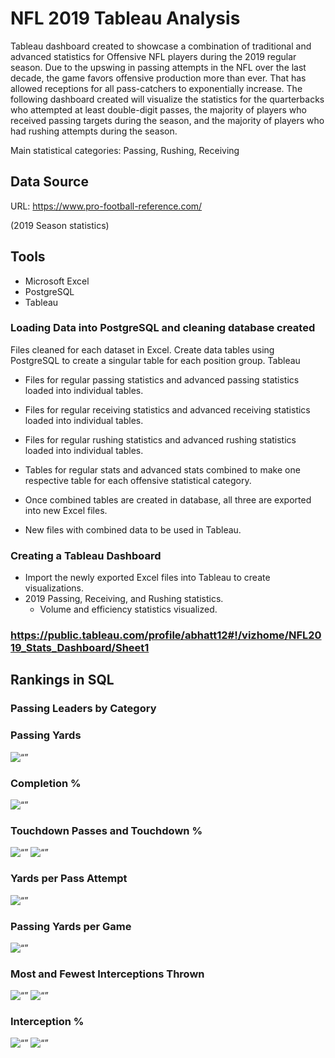# NFL 2019 Tableau Analysis
Tableau dashboard created to showcase a combination of traditional and advanced statistics for Offensive NFL players during the 2019 regular season.
Due to the upswing in passing attempts in the NFL over the last decade, the game favors offensive production more than ever. That has allowed receptions for all pass-catchers to exponentially increase. The following dashboard created will visualize the statistics for the quarterbacks who attempted at least double-digit passes, the majority of players who received passing targets during the season, and the majority of players who had rushing attempts during the season.

Main statistical categories: Passing, Rushing, Receiving



## Data Source
URL: https://www.pro-football-reference.com/ 

(2019 Season statistics)


## Tools

* Microsoft Excel
* PostgreSQL
* Tableau



### Loading Data into PostgreSQL and cleaning database created

Files cleaned for each dataset in Excel. Create data tables using PostgreSQL to create a singular table for each position group.
Tableau

* Files for regular passing statistics and advanced passing statistics loaded into individual tables.
* Files for regular receiving statistics and advanced receiving statistics loaded into individual tables.
* Files for regular rushing statistics and advanced rushing statistics loaded into individual tables.
* Tables for regular stats and advanced stats combined to make one respective table for each offensive statistical category.

* Once combined tables are created in database, all three are exported into new Excel files.
* New files with combined data to be used in Tableau.

### Creating a Tableau Dashboard

* Import the newly exported Excel files into Tableau to create visualizations.
* 2019 Passing, Receiving, and Rushing statistics.
    * Volume and efficiency statistics visualized.

### https://public.tableau.com/profile/abhatt12#!/vizhome/NFL2019_Stats_Dashboard/Sheet1 

## Rankings in SQL

### Passing Leaders by Category

### Passing Yards
<img width=“500” alt=“” src="https://github.com/abhatt00/NFL_2019_Tableau_analysis/blob/master/Query%20results/1_passing_yards_leader.jpg">

### Completion %
<img width=“500” alt=“” src="https://github.com/abhatt00/NFL_2019_Tableau_analysis/blob/master/Query%20results/2_cmp_pct_leader.jpg">

### Touchdown Passes and Touchdown %
<img width=“500” alt=“” src="https://github.com/abhatt00/NFL_2019_Tableau_analysis/blob/master/Query%20results/3_passing_td_leader.jpg">
<img width=“500” alt=“” src="https://github.com/abhatt00/NFL_2019_Tableau_analysis/blob/master/Query%20results/4_td_pct_leader.jpg">

### Yards per Pass Attempt
<img width=“500” alt=“” src="https://github.com/abhatt00/NFL_2019_Tableau_analysis/blob/master/Query%20results/5_yards_per_att_leader.jpg">

### Passing Yards per Game
<img width=“500” alt=“” src="https://github.com/abhatt00/NFL_2019_Tableau_analysis/blob/master/Query%20results/6_yards_per_game_leader.jpg">

### Most and Fewest Interceptions Thrown
<img width=“500” alt=“” src="https://github.com/abhatt00/NFL_2019_Tableau_analysis/blob/master/Query%20results/7_interceptions_most.jpg">
<img width=“500” alt=“” src="https://github.com/abhatt00/NFL_2019_Tableau_analysis/blob/master/Query%20results/8_interceptions_fewest.jpg">

### Interception %
<img width=“500” alt=“” src="https://github.com/abhatt00/NFL_2019_Tableau_analysis/blob/master/Query%20results/9_int_pct.jpg">
<img width=“500” alt=“” src="https://github.com/abhatt00/NFL_2019_Tableau_analysis/blob/master/Query%20results/10_int_pct_ascending.jpg">